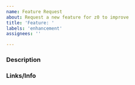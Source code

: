 ```yaml
---
name: Feature Request
about: Request a new feature for z0 to improve
title: 'Feature: '
labels: 'enhancement'
assignees: ''

---
```

### Description

### Links/Info

